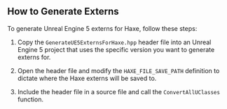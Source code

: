 ## How to Generate Externs

To generate Unreal Engine 5 externs for Haxe, follow these steps:

1) Copy the `GenerateUE5ExternsForHaxe.hpp` header file into an Unreal Engine 5 project that uses the specific version you want to generate externs for.

2) Open the header file and modify the `HAXE_FILE_SAVE_PATH` definition to dictate where the Haxe externs will be saved to.

3) Include the header file in a source file and call the `ConvertAllUClasses` function.